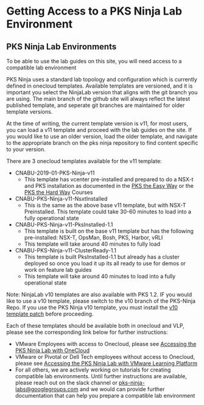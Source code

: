 # Getting Access to a PKS Ninja Lab Environment

## PKS Ninja Lab Environments

To be able to use the lab guides on this site, you will need access to a compatible lab environment

PKS Ninja uses a standard lab topology and configuration which is currently defined in onecloud templates. Available templates are versioned, and it is important you select the NinjaLab version that aligns with the git branch you are using. The main branch of the github site will always reflect the latest published template, and seperate git branches are maintained for older template versions. 

At the time of writing, the current template version is v11, for most users, you can load a v11 template and proceed with the lab guides on the site. If you would like to use an older version, load the older template, and navigate to the appropriate branch on the pks ninja repository to find content specific to your version. 

There are 3 onecloud templates available for the v11 template:
- CNABU-2019-01-PKS-Ninja-v11 
  - This template has vcenter pre-installed and prepared to do a NSX-t and PKS installation as documented in the [PKS the Easy Way](https://github.com/CNA-Tech/PKS-Ninja/tree/master/Courses/PksTheEasyWay-PE6650) or the [PKS the Hard Way](https://github.com/CNA-Tech/PKS-Ninja/tree/master/Courses/PksTheHardWay-PH7885) Courses
- CNABU-PKS-Ninja-v11-NsxtInstalled
  - This is the same as the above base v11 template, but with NSX-T Preinstalled. This template could take 30-60 minutes to load into a fully operational state
- CNABU-PKS-Ninja-v11-PksInstalled-1.1
  - This template is built on the base v11 template but has the following pre-installed: NSX-T, OpsMan, Bosh, PKS, Harbor, vRLI
  - This template will take around 40 minutes to fully load
- CNABU-PKS-Ninja-v11-ClusterReady-1.1
  - This template is built PksInstalled-1.1 but already has a cluster deployed so once you load it up its all ready to use for demos or work on feature lab guides
  - This template will take around 40 minutes to load into a fully operational state
  
Note: NinjaLab v10 templates are also available with PKS 1.2. IF you would like to use a v10 template, please switch to the v10 branch of the PKS-Ninja Repo. If you use the PKS Ninja v10 template, you must install the [v10 template patch](https://github.com/natereid72/PKS-Ninja-Lab-Patch) before proceeding. 
  
Each of these templates should be available both in onecloud and VLP, please see the corresponding link below for further instructions:

- VMware Employees with access to Onecloud, please see [Accessing the PKS Ninja Lab with OneCloud](https://github.com/CNA-Tech/PKS-Ninja/tree/master/LabGuides/OnecloudNinjaLab-OL2089)
- VMware or Pivotal or Dell Tech employees without access to Onecloud, please see [Accessing the PKS Ninja Lab with VMware Learning Platform](https://github.com/CNA-Tech/PKS-Ninja/tree/master/LabGuides/VlpNinjaLab-VL6532)
- For all others, we are actively working on tutorials for creating compatible lab environments. Until further instructions are available, please reach out on the slack channel or pks-ninja-labs@googlegroups.com and we would can provide further documentation that can help you prepare a compatible lab environment
  
<!--
- For instructions on building a single server nested PKS Ninja Lab, please see [Building a Nested Single Server PKS Ninja Lab](https://github.com/CNA-Tech/PKS-Ninja/tree/master/LabGuides/NestedNinjaLab-NL3985)
-->
